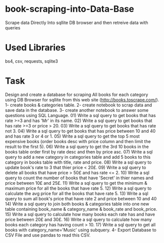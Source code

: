# book-scraping-into-Data-Base
Scrape data Directly Into sqllite DB browser and then retreive data with queries
# Used Libraries
bs4, csv, requests, sqlite3
# Task
Design and create a database for scraping All books for each category using DB Browser for sqllite from this web site (http://books.toscrape.com/).
1- create books & categories table.
2- create notebook to scrap data and save data in the database.
3- create another notebook to answer some questions using SQL Language.
	01) Write a sql query to get books that has rate >=3 and has 'Mr' in its name.
	02) Write a sql query to get books that has rate >=3 or price > 20.
	03) Write a sql query to get books that has rate not 3.
	04) Write a sql query to get books that has price between 10 and 40 and has rate 3 or 4 or 1.
	05) Write a sql query to get the top 5 most expensive books (order books desc with price column and then limit the result to the first 5).
	06) Write a sql query to get the 3rd 10 books in the books table order first by rate desc and then by price asc.
	07) Write a sql query to add a new category in categories table and add 5 books to this category in books table with title, rate and price.
	08) Write a sql query to update book's rate to 3 that thier price < 20£.
	09) Write a sql query to delete all books that have price > 50£ and has rate <= 2.
	10) Write a sql query to count the number of books that have 'Secret' in thier names and price between 10£ and 25£.
	11) Write a sql query to get the minimum & maximum price for all the books that have rate 5.
	12) Write a sql query to calculate the avg price for all the books that have rate 5.
	13) Write a sql query to sum all book's price that have rate 2 and price between 10 and 40
	14) Write a sql query to join both books & categories table into one new table containing book_name & category_name & book_rate and book_price.
	15) Write a sql query to calculate how many books each rate has and have price between 20£ and 30£.
	16) Write a sql query to calculate how many books each category has having count > 10.
	17) Write a sql query to get all books with category_name='Music' using subquery.
4- Export Database to CSV File and use pandas to read this CSV.
